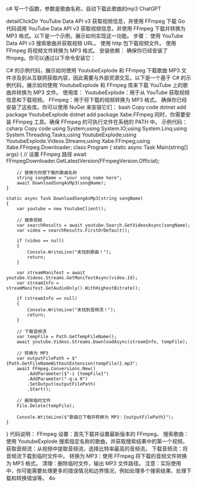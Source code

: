 c# 写一个函数，参数是歌曲名称，自动下载此歌曲的mp3
ChatGPT



detailClickDir
 YouTube Data API v3 获取视频信息，并使用 FFmpeg 下载
Go 代码调用 YouTube Data API v3 获取视频信息，并使用 FFmpeg 下载并转换为 MP3 格式。以下是一个示例，展示如何实现这一功能。
步骤：
使用 YouTube Data API v3 搜索歌曲并获取视频 URL。
使用 http 包下载视频文件。
使用 FFmpeg 将视频文件转换为 MP3 格式。
安装依赖：
确保你已经安装了 ffmpeg。你可以通过以下命令安装它：


C# 的示例代码，展示如何使用 YoutubeExplode 和 FFmpeg 
下载歌曲 MP3 文件涉及到从互联网获取内容，因此需要与外部资源交互。以下是一个基于 C# 的示例代码，展示如何使用 YoutubeExplode 和 FFmpeg 库来下载 YouTube 上的歌曲并转换为 MP3 文件。
使用库：
YoutubeExplode：用于从 YouTube 获取视频信息和下载视频。
FFmpeg：用于将下载的视频转换为 MP3 格式。
确保你已经安装了这些库。你可以使用 NuGet 来安装它们：
bash
Copy code
dotnet add package YoutubeExplode
dotnet add package Xabe.FFmpeg
同时，你需要安装 FFmpeg 工具。确保 FFmpeg 的可执行文件在系统的 PATH 中。
示例代码：
csharp
Copy code
using System;using System.IO;using System.Linq;using System.Threading.Tasks;using YoutubeExplode;using YoutubeExplode.Videos.Streams;using Xabe.FFmpeg;using Xabe.FFmpeg.Downloader;
class Program
{
    static async Task Main(string[] args)
    {
        // 设置 FFmpeg 路径
        await FFmpegDownloader.GetLatestVersion(FFmpegVersion.Official);

        // 替换为你想下载的歌曲名称
        string songName = "your song name here";
        await DownloadSongAsMp3(songName);
    }

    static async Task DownloadSongAsMp3(string songName)
    {
        var youtube = new YoutubeClient();

        // 搜索视频
        var searchResults = await youtube.Search.GetVideosAsync(songName);
        var video = searchResults.FirstOrDefault();

        if (video == null)
        {
            Console.WriteLine("未找到歌曲！");
            return;
        }

        var streamManifest = await youtube.Videos.Streams.GetManifestAsync(video.Id);
        var streamInfo = streamManifest.GetAudioOnly().WithHighestBitrate();

        if (streamInfo == null)
        {
            Console.WriteLine("未找到音频流！");
            return;
        }

        // 下载音频流
        var tempFile = Path.GetTempFileName();
        await youtube.Videos.Streams.DownloadAsync(streamInfo, tempFile);
        
        // 转换为 MP3
        var outputFilePath = $"{Path.GetFileNameWithoutExtension(tempFile)}.mp3";
        await FFmpeg.Conversions.New()
            .AddParameter($"-i {tempFile}")
            .AddParameter("-q:a 0")
            .SetOutput(outputFilePath)
            .Start();

        // 删除临时文件
        File.Delete(tempFile);

        Console.WriteLine($"歌曲已下载并转换为 MP3：{outputFilePath}");
    }
}
代码说明：
FFmpeg 设置：首先下载并设置最新版本的 FFmpeg。
搜索歌曲：使用 YoutubeExplode 搜索指定名称的歌曲，并获取搜索结果中的第一个视频。
获取音频流：从视频中提取音频流，选择比特率最高的音频流。
下载音频流：将音频流下载到临时文件中。
转换为 MP3：使用 FFmpeg 将下载的音频文件转换为 MP3 格式。
清理：删除临时文件，输出 MP3 文件路径。
注意：实际使用中，你可能需要处理更多的错误情况和边界情况，例如处理多个搜索结果、处理下载和转换错误等。
4o

